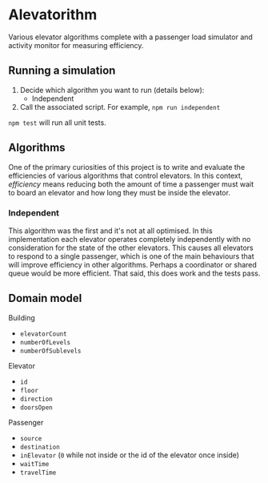 # Alevatorithm

Various elevator algorithms complete with a passenger load simulator and activity monitor for measuring efficiency.

## Running a simulation

1. Decide which algorithm you want to run (details below):
   - Independent
2. Call the associated script. For example, `npm run independent`

`npm test` will run all unit tests.

## Algorithms

One of the primary curiosities of this project is to write and evaluate the efficiencies of various algorithms that control elevators. In this context, _efficiency_ means reducing both the amount of time a passenger must wait to board an elevator and how long they must be inside the elevator.

### Independent

This algorithm was the first and it's not at all optimised. In this implementation each elevator operates completely independently with no consideration for the state of the other elevators. This causes all elevators to respond to a single passenger, which is one of the main behaviours that will improve efficiency in other algorithms. Perhaps a coordinator or shared queue would be more efficient. That said, this does work and the tests pass.

## Domain model

Building
- `elevatorCount`
- `numberOfLevels`
- `numberOfSublevels`

Elevator
- `id`
- `floor`
- `direction`
- `doorsOpen`

Passenger
- `source`
- `destination`
- `inElevator` (`0` while not inside or the id of the elevator once inside)
- `waitTime`
- `travelTime`

